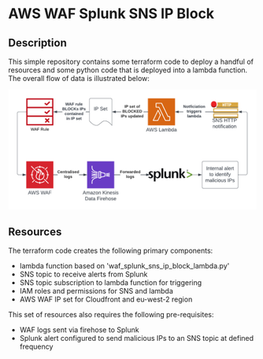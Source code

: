 # AWS WAF Splunk SNS IP Block

## Description

This simple repository contains some terraform code to deploy a handful of resources and some python code that is deployed into a lambda function. The overall flow of data is illustrated below:

![alt text](https://github.com/security-man/aws-waf-splunk-sns-ip-block/blob/main/aws_splunk_sns_diagram.png?raw=true)

## Resources

The terraform code creates the following primary components:

- lambda function based on 'waf_splunk_sns_ip_block_lambda.py'
- SNS topic to receive alerts from Splunk
- SNS topic subscription to lambda function for triggering
- IAM roles and permissions for SNS and lambda
- AWS WAF IP set for Cloudfront and eu-west-2 region

This set of resources also requires the following pre-requisites:

- WAF logs sent via firehose to Splunk
- Splunk alert configured to send malicious IPs to an SNS topic at defined frequency